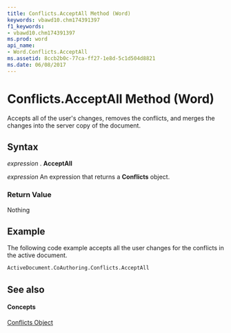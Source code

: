 ```yaml
---
title: Conflicts.AcceptAll Method (Word)
keywords: vbawd10.chm174391397
f1_keywords:
- vbawd10.chm174391397
ms.prod: word
api_name:
- Word.Conflicts.AcceptAll
ms.assetid: 8ccb2b0c-77ca-ff27-1e8d-5c1d504d8821
ms.date: 06/08/2017
---
```



# Conflicts.AcceptAll Method (Word)

Accepts all of the user's changes, removes the conflicts, and merges the changes into the server copy of the document.


## Syntax

 _expression_ . **AcceptAll**

 _expression_ An expression that returns a **Conflicts** object.


### Return Value

Nothing


## Example

The following code example accepts all the user changes for the conflicts in the active document.


```vb
ActiveDocument.CoAuthoring.Conflicts.AcceptAll
```


## See also


#### Concepts


[Conflicts Object](Word.Conflicts.md)

